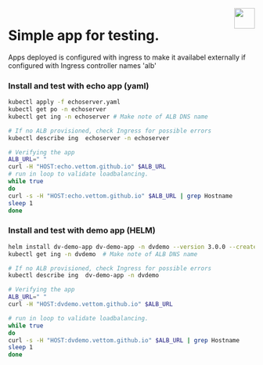 <img src="https://avatars.githubusercontent.com/u/20859413?v=4" style="float:right;width:42px;height:42px;">

# Simple app for testing.
Apps deployed is configured with ingress to make it availabel externally if configured with Ingress controller names 'alb'

### Install and test with echo app (yaml)
```bash
kubectl apply -f echoserver.yaml
kubectl get po -n echoserver 
kubectl get ing -n echoserver # Make note of ALB DNS name

# If no ALB provisioned, check Ingress for possible errors
kubectl describe ing  echoserver -n echoserver

# Verifying the app
ALB_URL=" "
curl -H "HOST:echo.vettom.github.io" $ALB_URL
# run in loop to validate loadbalancing.
while true
do
curl -s -H "HOST:echo.vettom.github.io" $ALB_URL | grep Hostname
sleep 1
done
```

### Install and test with demo app (HELM)
```bash
helm install dv-demo-app dv-demo-app -n dvdemo --version 3.0.0 --create-namespace --repo  https://vettom.github.io/demohelmrepo/
kubectl get ing -n dvdemo  # Make note of ALB DNS name

# If no ALB provisioned, check Ingress for possible errors
kubectl describe ing  dv-demo-app -n dvdemo

# Verifying the app
ALB_URL=" "
curl -H "HOST:dvdemo.vettom.github.io" $ALB_URL

# run in loop to validate loadbalancing.
while true
do
curl -s -H "HOST:dvdemo.vettom.github.io" $ALB_URL | grep Hostname
sleep 1
done

```
